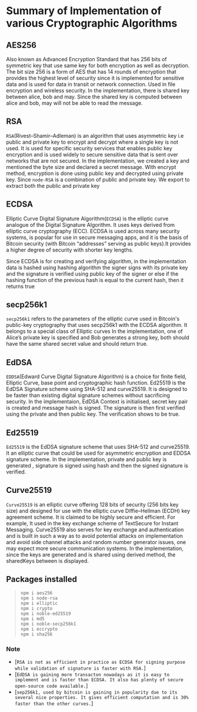 #    Summary of Implementation of various Cryptographic Algorithms

## AES256
Also known as Advanced Encryption Standard that has 256 bits of symmetric key that use same key for  both encryption as well as decryption. The bit size 256 is a form of AES that has 14 rounds of encryption that provides the highest level of security since it is implemented for sensitive data and is used for data in transit or network connection. Used in file encryption and wireless security.
In the implementation, there is shared key between alice, bob and may. Since the shared key is computed between alice and bob, may will not be able to read the message.


## RSA
`RSA`(Rivest–Shamir–Adleman) is an algorithm that uses asymmetric key i.e public and private key to encrypt and decrypt where a single key is not used. It is used for specific security services that enables public key encryption and is used widely to secure sensitive data that is sent over networks that are not secured.
In the implementation, we created a key and mentioned the byte size and declared a secret message. With encrypt method, encryption is done using public key and decrypted using private key. Since `node-RSA` is a combination of public and private key. We export to extract both the public and private key 


## ECDSA
Elliptic Curve Digital Signature Algorithm(`ECDSA`) is  the elliptic curve analogue of the Digital Signature Algorithm. It uses keys derived from elliptic curve cryptography (ECC). ECDSA is used across many security systems, is popular for use in secure messaging apps, and it is the basis of Bitcoin security (with Bitcoin “addresses” serving as public keys).It provides a higher degree of security with shorter key lengths.

Since ECDSA is for creating and verifying algorithm, in the implementation data is hashed using hashing algorithm the signer signs with its private key and the signature is verified using public key of the signer or else if the hashing function of the previous hash is equal to the current hash, then it returns true 
 
## secp256k1
`secp256k1` refers to the parameters of the elliptic curve used in Bitcoin's public-key cryptography that uses secp256k1 with the ECDSA algorithm. It belongs to a special class of Elliptic curves
In the implementation, one of Alice’s private key is specified and Bob generates a strong key, both should have the same shared secret value and should return true.


## EdDSA
`EDDSA`(Edward Curve Digital Signature Algorithm) is a choice for finite field, Elliptic Curve, base point and cryptographic hash function. Ed25519 is the EdDSA Signature scheme using SHA-512 and curve25519. It is designed to be faster than existing digital signature schemes without sacrificing security.
In the implementaion, EdDSA Context is initialised, secret key pair is created and message hash is signed. The signature is then first verified using the private and then public key. The verification shows to be true.

## Ed25519
`Ed25519` is the EdDSA signature scheme that uses SHA-512 and curve25519. It an elliptic curve that could be used for asymmetric encryption and EDDSA signature scheme.
In the implementation, private and public key is generated , signature is signed using hash and then the signed signature is verified.


## Curve25519
`Curve25519` is an elliptic curve offering 128 bits of security (256 bits key size) and designed for use with the elliptic curve Diffie–Hellman (ECDH) key agreement scheme. It is claimed to be highly secure and efficient. For example, It used in the key exchange scheme of TextSecure for Instant Messaging. Curve25519 also serves for key exchange and  authentication and is built in such a way as to avoid potential attacks on implementation and avoid side channel attacks and random number generator issues, one may expect more secure communication systems.
In the implementation, since the keys are generated and is shared using derived method, the sharedKeys between is displayed.


## Packages installed
> `npm i aes256` </br>
> `npm i node-rsa`</br>
> `npm i elliptic`</br>
> `npm i crypto`</br>
> `npm i noble-ed25519`</br>
> `npm i md5`</br>
> `npm i noble-secp256k1`</br>
> `npm i eccrypto`</br>
> `npm i sha256` </br>
### Note
- [`RSA is not as efficient in practice as ECDSA for signing purpose while validation of signature is faster with RSA.`]
- [`EdDSA is gaining more transacton nowadays as it is easy to implement and is faster than ECDSA. It also has plenty of secure open-source code available.`]
- [`sep256k1, used by bitcoin is gaining in popularity due to its several nice properties. It gives efficient computation and is 30% faster than the other curves.`]
      

